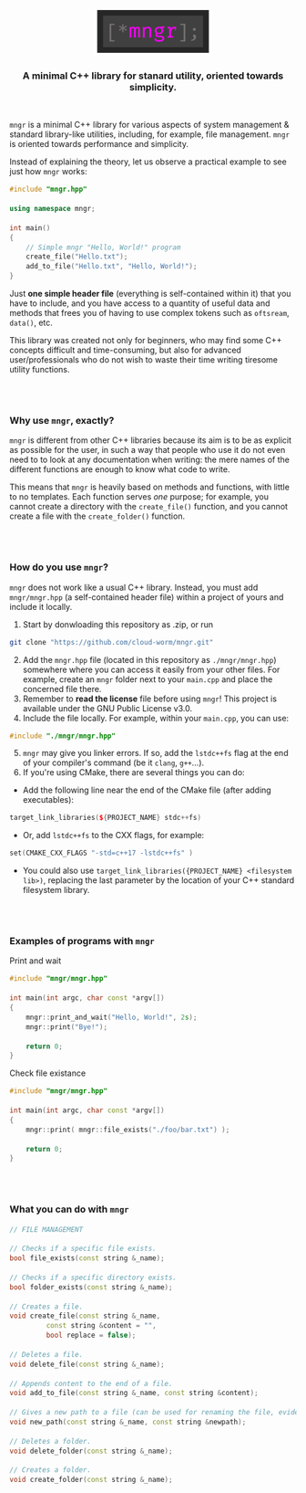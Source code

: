 

<p align="center">
<img src="images/mngr-logo.png" width="208" height="79" style="text-align: center" />
</p>

<p align="center">
<h3 align="center"> A minimal C++ library for stanard utility, oriented towards simplicity. </h3>
</p>

<br />

`mngr` is a minimal C++ library for various aspects of system management & standard library-like utilities, including, for example, file management. `mngr` is oriented towards performance and simplicity. 

Instead of explaining the theory, let us observe a practical example to see just how `mngr` works:

```c++
#include "mngr.hpp"

using namespace mngr;

int main()
{
	// Simple mngr "Hello, World!" program
	create_file("Hello.txt");
	add_to_file("Hello.txt", "Hello, World!");
}
```

Just **one simple header file** (everything is self-contained within it) that you have to include, and you have access to a quantity of useful data and methods that frees you of having to use complex tokens such as `oftsream`, `data()`, etc. 

This library was created not only for beginners, who may find some C++ concepts difficult and time-consuming, but also for advanced user/professionals who do not wish to waste their time writing tiresome utility functions.

<br /><br />

### Why use `mngr`, exactly?

`mngr` is different from other C++ libraries because its aim is to be as explicit as possible for the user, in such a way that people who use it do not even need to to look at any documentation when writing: the mere names of the different functions are enough to know what code to write.

This means that `mngr` is heavily based on methods and functions, with little to no templates. Each function serves *one* purpose; for example, you cannot create a directory with the `create_file()` function, and you cannot create a file with the `create_folder()` function.

<br /><br />

### How do you use `mngr`?

`mngr` does not work like a usual C++ library. Instead, you must add `mngr/mngr.hpp` (a self-contained header file) within a project of yours and include it locally.

1. Start by donwloading this repository as .zip, or run 
```bash
git clone "https://github.com/cloud-worm/mngr.git"
```
2. Add the `mngr.hpp` file (located in this repository as `./mngr/mngr.hpp`) somewhere where you can access it easily from your other files. For example, create an `mngr` folder next to your `main.cpp` and place the concerned file there.
3. Remember to **read the license** file before using `mngr`! This project is available under the GNU Public License v3.0.
4. Include the file locally. For example, within your `main.cpp`, you can use:
```c++
#include "./mngr/mngr.hpp"
```
5. `mngr` may give you linker errors. If so, add the `lstdc++fs` flag at the end of your compiler's command (be it `clang`, `g++`...).
6. If you're using CMake, there are several things you can do:
- Add the following line near the end of the CMake file (after adding executables):
```c++
target_link_libraries(${PROJECT_NAME} stdc++fs)
```
- Or, add `lstdc++fs` to the CXX flags, for example:
```c++
set(CMAKE_CXX_FLAGS "-std=c++17 -lstdc++fs" )
```
- You could also use `target_link_libraries({PROJECT_NAME} <filesystem lib>)`, replacing the last parameter by the location of your C++ standard filesystem library.

<br /><br />

### Examples of programs with `mngr`

Print and wait
```c++
#include "mngr/mngr.hpp"

int main(int argc, char const *argv[])
{
	mngr::print_and_wait("Hello, World!", 2s);
	mngr::print("Bye!");
	
	return 0;
}
```

Check file existance
```c++
#include "mngr/mngr.hpp"

int main(int argc, char const *argv[])
{
	mngr::print( mngr::file_exists("./foo/bar.txt") );
	
	return 0;
}
```

<br /><br />

### What you can do with `mngr`

```c++
// FILE MANAGEMENT

// Checks if a specific file exists.
bool file_exists(const string &_name);

// Checks if a specific directory exists.
bool folder_exists(const string &_name);

// Creates a file.
void create_file(const string &_name, 
		 const string &content = "", 
		 bool replace = false);
		     
// Deletes a file.
void delete_file(const string &_name);

// Appends content to the end of a file.
void add_to_file(const string &_name, const string &content);

// Gives a new path to a file (can be used for renaming the file, evidently).
void new_path(const string &_name, const string &newpath);

// Deletes a folder.
void delete_folder(const string &_name);

// Creates a folder.
void create_folder(const string &_name);
```
